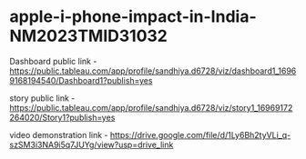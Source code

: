 # apple-i-phone-impact-in-India-NM2023TMID31032


Dashboard public link - https://public.tableau.com/app/profile/sandhiya.d6728/viz/dashboard1_16969168194540/Dashboard1?publish=yes

story public link - https://public.tableau.com/app/profile/sandhiya.d6728/viz/story1_16969172264020/Story1?publish=yes

video demonstration link - https://drive.google.com/file/d/1Ly6Bh2tyVLi_q-szSM3i3NA9i5q7JUYg/view?usp=drive_link
